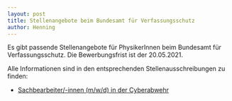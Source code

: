 ```yaml
---
layout: post
title: Stellenangebote beim Bundesamt für Verfassungsschutz
author: Henning
---
```


Es gibt passende Stellenangebote für PhysikerInnen beim Bundesamt für Verfassungsschutz.
Die Bewerbungsfrist ist der 20.05.2021.

Alle Informationen sind in den entsprechenden Stellenausschreibungen zu finden:

* [Sachbearbeiter/-innen (m/w/d) in der Cyberabwehr](dokumente/ausschreibungen_jobboerse/2021-04-14_bfv1.pdf)
